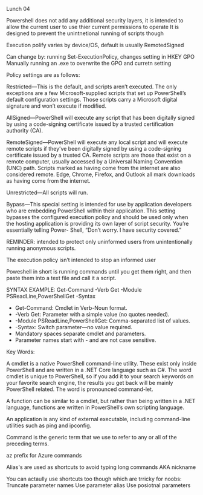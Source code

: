 Lunch 04

Powershell does not add any additional security layers, it is intended to allow the current user to use thier current permissions to operate
It is designed to prevent the unintnetional running of scripts though 

Execution polify varies by device/OS, default is usually RemotedSigned

Can change by:
running Set-ExecutionPolicy, changes setting in HKEY
GPO
Manually running an .exe to overwrite the GPO and curretn setting

Policy settings are as follows:

Restricted—This is the default, and scripts aren’t executed. The only exceptions
are a few Microsoft-supplied scripts that set up PowerShell’s default configuration
settings. Those scripts carry a Microsoft digital signature and won’t
execute if modified.

AllSigned—PowerShell will execute any script that has been digitally signed by
using a code-signing certificate issued by a trusted certification authority (CA).

RemoteSigned—PowerShell will execute any local script and will execute
remote scripts if they’ve been digitally signed by using a code-signing certificate
issued by a trusted CA. Remote scripts are those that exist on a remote computer,
usually accessed by a Universal Naming Convention (UNC) path. Scripts
marked as having come from the internet are also considered remote. Edge,
Chrome, Firefox, and Outlook all mark downloads as having come from the
internet.

Unrestricted—All scripts will run.

Bypass—This special setting is intended for use by application developers who
are embedding PowerShell within their application. This setting bypasses the
configured execution policy and should be used only when the hosting application
is providing its own layer of script security. You’re essentially telling Power-
Shell, “Don’t worry. I have security covered.”

REMINDER: intended to protect only uninformed users from unintentionally running
anonymous scripts.

The execution policy isn’t intended to stop an informed user

Poweshell in short is running commands until you get them right, and then paste them into a text file and call it a script.

SYNTAX EXAMPLE:
Get-Command -Verb Get -Module PSReadLine,PowerShellGet -Syntax

- Get-Command: Cmdlet in Verb-Noun format.
- -Verb Get: Parameter with a simple value (no quotes needed).
- -Module PSReadLine,PowerShellGet: Comma-separated list of values.
- -Syntax: Switch parameter—no value required.
- Mandatory spaces separate cmdlet and parameters.
- Parameter names start with - and are not case sensitive.

Key Words:

A cmdlet is a native PowerShell command-line utility. These exist only inside
PowerShell and are written in a .NET Core language such as C#. The word
cmdlet is unique to PowerShell, so if you add it to your search keywords on your
favorite search engine, the results you get back will be mainly PowerShell
related. The word is pronounced command-let.

A function can be similar to a cmdlet, but rather than being written in a .NET
language, functions are written in PowerShell’s own scripting language.

An application is any kind of external executable, including command-line utilities
such as ping and ipconfig.

Command is the generic term that we use to refer to any or all of the preceding
terms.

az prefix for Azure commands

Alias's are used as shortcuts to avoid typing long commands AKA nickname

You can actaully use shortcuts too though which are trricky for noobs:
Truncate parameter names
Use parameter alias
Use posiotnal parameters

